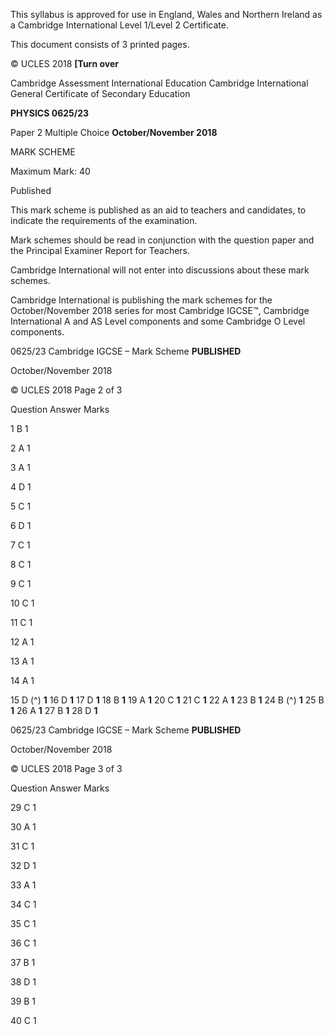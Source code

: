  This syllabus is approved for use in England, Wales and Northern Ireland as a Cambridge International Level 1/Level 2 Certificate. 

 This document consists of 3 printed pages. 

© UCLES 2018 **[Turn over** 

 Cambridge Assessment International Education Cambridge International General Certificate of Secondary Education 

**PHYSICS 0625/23** 

Paper 2 Multiple Choice **October/November 2018** 

MARK SCHEME 

Maximum Mark: 40 

 Published 

This mark scheme is published as an aid to teachers and candidates, to indicate the requirements of the examination. 

Mark schemes should be read in conjunction with the question paper and the Principal Examiner Report for Teachers. 

Cambridge International will not enter into discussions about these mark schemes. 

Cambridge International is publishing the mark schemes for the October/November 2018 series for most Cambridge IGCSE™, Cambridge International A and AS Level components and some Cambridge O Level components. 


0625/23 Cambridge IGCSE – Mark Scheme **PUBLISHED** 

 October/November 2018 

© UCLES 2018 Page 2 of 3 

 Question Answer Marks 

 1 B 1 

 2 A 1 

 3 A 1 

 4 D 1 

 5 C 1 

 6 D 1 

 7 C 1 

 8 C 1 

 9 C 1 

 10 C 1 

 11 C 1 

 12 A 1 

 13 A 1 

 14 A 1 

15 D (^) **1** 16 D **1** 17 D **1** 18 B **1** 19 A **1** 20 C **1** 21 C **1** 22 A **1** 23 B **1** 24 B (^) **1** 25 B **1** 26 A **1** 27 B **1** 28 D **1** 


0625/23 Cambridge IGCSE – Mark Scheme **PUBLISHED** 

 October/November 2018 

© UCLES 2018 Page 3 of 3 

 Question Answer Marks 

 29 C 1 

 30 A 1 

 31 C 1 

 32 D 1 

 33 A 1 

 34 C 1 

 35 C 1 

 36 C 1 

 37 B 1 

 38 D 1 

 39 B 1 

 40 C 1 



